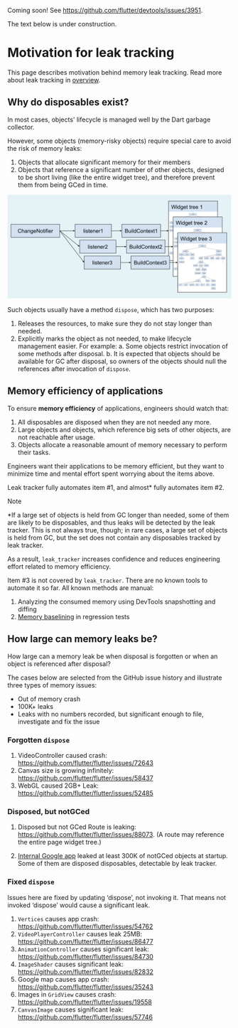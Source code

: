 
Coming soon! See https://github.com/flutter/devtools/issues/3951.

The text below is under construction.

# Motivation for leak tracking

This page describes motivation behind memory leak tracking.
Read more about leak tracking in [overview](OVERVIEW.md).

## Why do disposables exist?

In most cases, objects' lifecycle is managed well by the Dart garbage collector.

However, some objects (memory-risky objects) require special care to avoid the risk of memory leaks:
1. Objects that allocate significant memory for their members
2. Objects that reference a significant number of other objects, designed to be short living (like the entire widget tree),
and therefore prevent them from being GCed in time.

![leak](images/leak.png "Leak")

Such objects usually have a method `dispose`, which has two purposes:

1. Releases the resources, to make sure they do not stay longer than needed.
2. Explicitly marks the object as not needed, to make lifecycle management easier. For example:
    a. Some objects restrict invocation of some methods after disposal.
    b. It is expected that objects should be available for GC after disposal, so owners of the objects should null the references after invocation of `dispose`.

## Memory efficiency of applications

To ensure **memory efficiency** of applications, engineers should watch that:
1. All disposables are disposed when they are not needed any more.
2. Large objects and objects, which reference big sets of other objects, are not reachable after usage.
3. Objects allocate a reasonable amount of memory necessary to perform their tasks.

Engineers want their applications to be memory efficient, but they want to minimize time and mental effort spent worrying about the items above.

Leak tracker fully automates item #1, and almost* fully automates item #2.

> [!NOTE]
> *If a large set of objects is held from GC longer than needed, some of them are likely to be disposables, and thus leaks will be detected by the leak tracker. This is not always true, though; in rare cases, a large set of objects is held from GC, but the set does not contain any disposables tracked by leak tracker.

As a result, `leak_tracker` increases confidence and reduces engineering effort related to memory efficiency.

Item #3 is not covered by `leak_tracker`. There are no known tools to automate it so far. All known methods are manual:
1. Analyzing the consumed memory using DevTools snapshotting and diffing
2. [Memory baselining](../BASELINE.md) in regression tests

## How large can memory leaks be?

How large can a memory leak be when disposal is forgotten or when an object is referenced after disposal?

The cases below are selected from the GitHub issue history and illustrate three types of memory issues:

* Out of memory crash
* 100K+ leaks
* Leaks with no numbers recorded, but significant enough to file, investigate and fix the issue

### Forgotten `dispose`

1. VideoController caused crash: https://github.com/flutter/flutter/issues/72643
2. Canvas size is growing infinitely: https://github.com/flutter/flutter/issues/58437
3. WebGL caused 2GB+ Leak: https://github.com/flutter/flutter/issues/52485

### Disposed, but notGCed

1. Disposed but not GCed Route is leaking: https://github.com/flutter/flutter/issues/88073.
(A route may reference the entire page widget tree.)

2. [Internal Google app](http://b/179704144) leaked at least 300K of notGCed objects at startup.
Some of them are disposed disposables, detectable by leak tracker.

### Fixed `dispose`

Issues here are fixed by updating ‘dispose’, not invoking it.
That means not invoked ‘dispose’ would cause a significant leak.

1. `Vertices` causes app crash: https://github.com/flutter/flutter/issues/54762
2. `VideoPlayerController` causes leak 25MB: https://github.com/flutter/flutter/issues/86477
3. `AnimationController` causes significant leak: https://github.com/flutter/flutter/issues/84730
4. `ImageShader` causes significant leak: https://github.com/flutter/flutter/issues/82832
5. Google map causes app crash: https://github.com/flutter/flutter/issues/35243
6. Images in `GridView` causes crash: https://github.com/flutter/flutter/issues/19558
7. `CanvasImage` causes significant leak: https://github.com/flutter/flutter/issues/57746
